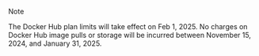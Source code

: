 ---
---

> [!NOTE]
>
> The Docker Hub plan limits will take effect on Feb 1, 2025. No charges on
> Docker Hub image pulls or storage will be incurred between November 15, 2024,
> and January 31, 2025.